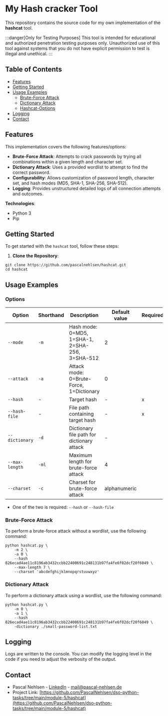 ﻿# My Hash cracker Tool

This repository contains the source code for my own implementation of the **hashcat** tool.

:::danger[Only for Testing Purposes]
This tool is intended for educational and authorized penetration testing purposes only. Unauthorized use of this tool against systems that you do not have explicit permission to test is illegal and unethical.
:::

## Table of Contents

- [Features](#features)
- [Getting Started](#getting-started)
- [Usage Examples](#usage-examples)
  - [Brute-Force Attack](#brute-force-attack)
  - [Dictionary Attack](#dictionary-attack)
  - [Hashcat-Options](#options)
- [Logging](#logging)
- [Contact](#contact)

## Features

This implementation covers the following features/options:

- **Brute-Force Attack**: Attempts to crack passwords by trying all combinations within a given length and character set.
- **Dictionary Attack**: Uses a provided wordlist to attempt to find the correct password.
- **Configurability**: Allows customization of password length, character set, and hash modes (MD5, SHA-1, SHA-256, SHA-512).
- **Logging**: Provides unstructured detailed logs of all connection attempts and outcomes.

**Technologies**:

- Python 3
- Pip

## Getting Started

To get started with the `hashcat` tool, follow these steps:

1. **Clone the Repository**:

```shell
git clone https://github.com/pascalnehlsen/hashcat.git
cd hashcat
```

## Usage Examples

### Options

| Option         | Shorthand | Description                                     | Default value | Required |
| -------------- | --------- | ----------------------------------------------- | ------------- | -------- |
| `--mode`       | `-m`      | Hash mode: 0=MD5, 1=SHA-1, 2=SHA-256, 3=SHA-512 | 2             |          |
| `--attack`     | `-a`      | Attack mode: 0=Brute-Force, 1=Dictionary        | 0             |          |
| `--hash`       | -         | Target hash                                     | -             | x        |
| `--hash-file`  | -         | File path containing target hash                | -             | x        |
| `--dictionary` | `-d`      | Dictionary file path for dictionary attack      | -             |          |
| `--max-length` | `-ml`     | Maximum length for brute-force attack           | 4             |          |
| `--charset`    | `-c`      | Charset for brute-force attack                  | alphanumeric  |          |

- One of the two is required: `--hash` or `--hash-file`

### Brute-Force Attack

To perform a brute-force attack without a wordlist, use the following command:

```shell
python hashcat.py \
    -m 2 \
    -a 0 \
    --hash 826ecad4ae11c8196ab3432ccbb22400691c248131b97fa4fe6f02dcf20f6049 \
    --max-length 7 \
    --charset 'abcdefghijklmnopqrstuvwxyz'
```

### Dictionary Attack

To perform a dictionary attack using a wordlist, use the following command:

```shell
python hashcat.py \
    -m 0 \
    -a 1 \
    --hash 826ecad4ae11c8196ab3432ccbb22400691c248131b97fa4fe6f02dcf20f6049 \
    -dictionary ./small-password-list.txt
```

## Logging

Logs are written to the console. You can modify the logging level in the code if you need to adjust the verbosity of the output.

## Contact

- Pascal Nehlsen - [LinkedIn](https://www.linkedin.com/in/pascal-nehlsen) - [mail@pascal-nehlsen.de](mailto:mail@pascal-nehlsen.de)
- Project Link: [https://github.com/PascalNehlsen/dso-python-tasks/tree/main/module-5/hashcat](https://github.com/PascalNehlsen/dso-python-tasks/tree/main/module-5/hashcat)
